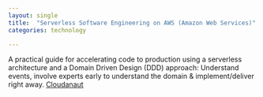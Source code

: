 ```yaml
---
layout: single
title:  "Serverless Software Engineering on AWS (Amazon Web Services)"
categories: technology

---
```

A practical guide for accelerating code to production using a serverless architecture and a Domain Driven Design (DDD) approach: Understand events, involve experts early to understand the domain & implement/deliver right away. 
[Cloudanaut](https://cloudonaut.io/builders-diary-vol4-serverless-software-engineering/)